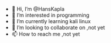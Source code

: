 - 👋 Hi, I’m @HansKapla
- 👀 I’m interested in programming
- 🌱 I’m currently learning kali linux
- 💞️ I’m looking to collaborate on ,not yet
- 📫 How to reach me ,not yet

<!---
HansKapla/HansKapla is a ✨ special ✨ repository because its `README.md` (this file) appears on your GitHub profile.
You can click the Preview link to take a look at your changes.
--->
